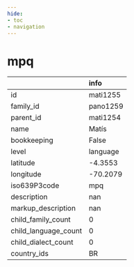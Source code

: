 ```yaml
---
hide:
- toc
- navigation
---
```

# mpq
|                      | info     |
|:---------------------|:---------|
| id                   | mati1255 |
| family_id            | pano1259 |
| parent_id            | mati1254 |
| name                 | Matís    |
| bookkeeping          | False    |
| level                | language |
| latitude             | -4.3553  |
| longitude            | -70.2079 |
| iso639P3code         | mpq      |
| description          | nan      |
| markup_description   | nan      |
| child_family_count   | 0        |
| child_language_count | 0        |
| child_dialect_count  | 0        |
| country_ids          | BR       |